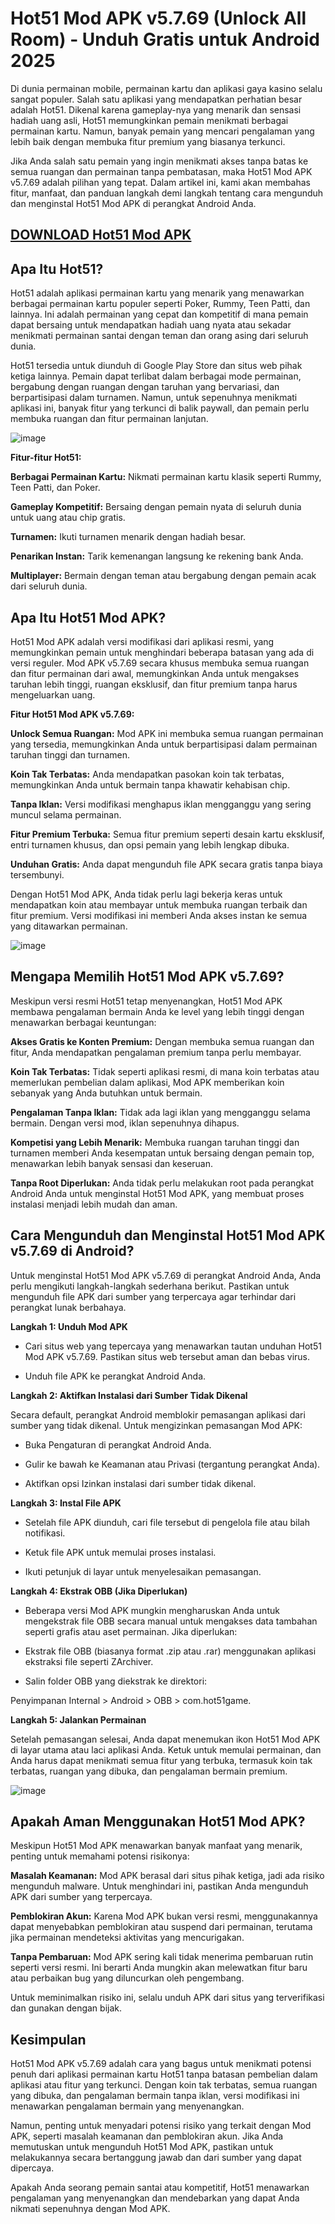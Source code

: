 # Hot51 Mod APK v5.7.69 (Unlock All Room) - Unduh Gratis untuk Android 2025

Di dunia permainan mobile, permainan kartu dan aplikasi gaya kasino selalu sangat populer. Salah satu aplikasi yang mendapatkan perhatian besar adalah Hot51. Dikenal karena gameplay-nya yang menarik dan sensasi hadiah uang asli, Hot51 memungkinkan pemain menikmati berbagai permainan kartu. Namun, banyak pemain yang mencari pengalaman yang lebih baik dengan membuka fitur premium yang biasanya terkunci.

Jika Anda salah satu pemain yang ingin menikmati akses tanpa batas ke semua ruangan dan permainan tanpa pembatasan, maka Hot51 Mod APK v5.7.69 adalah pilihan yang tepat. Dalam artikel ini, kami akan membahas fitur, manfaat, dan panduan langkah demi langkah tentang cara mengunduh dan menginstal Hot51 Mod APK di perangkat Android Anda.

## [DOWNLOAD Hot51 Mod APK](https://tinyurl.com/27fjrpt6)

## Apa Itu Hot51?

Hot51 adalah aplikasi permainan kartu yang menarik yang menawarkan berbagai permainan kartu populer seperti Poker, Rummy, Teen Patti, dan lainnya. Ini adalah permainan yang cepat dan kompetitif di mana pemain dapat bersaing untuk mendapatkan hadiah uang nyata atau sekadar menikmati permainan santai dengan teman dan orang asing dari seluruh dunia.

Hot51 tersedia untuk diunduh di Google Play Store dan situs web pihak ketiga lainnya. Pemain dapat terlibat dalam berbagai mode permainan, bergabung dengan ruangan dengan taruhan yang bervariasi, dan berpartisipasi dalam turnamen. Namun, untuk sepenuhnya menikmati aplikasi ini, banyak fitur yang terkunci di balik paywall, dan pemain perlu membuka ruangan dan fitur permainan lanjutan.

![image](https://github.com/user-attachments/assets/31bd7c0f-3d38-46c1-bcde-dde5d2782f0b)


**Fitur-fitur Hot51:**

**Berbagai Permainan Kartu:** Nikmati permainan kartu klasik seperti Rummy, Teen Patti, dan Poker.

**Gameplay Kompetitif:** Bersaing dengan pemain nyata di seluruh dunia untuk uang atau chip gratis.

**Turnamen:** Ikuti turnamen menarik dengan hadiah besar.

**Penarikan Instan:** Tarik kemenangan langsung ke rekening bank Anda.

**Multiplayer:** Bermain dengan teman atau bergabung dengan pemain acak dari seluruh dunia.

## Apa Itu Hot51 Mod APK?

Hot51 Mod APK adalah versi modifikasi dari aplikasi resmi, yang memungkinkan pemain untuk menghindari beberapa batasan yang ada di versi reguler. Mod APK v5.7.69 secara khusus membuka semua ruangan dan fitur permainan dari awal, memungkinkan Anda untuk mengakses taruhan lebih tinggi, ruangan eksklusif, dan fitur premium tanpa harus mengeluarkan uang.

**Fitur Hot51 Mod APK v5.7.69:**

**Unlock Semua Ruangan:** Mod APK ini membuka semua ruangan permainan yang tersedia, memungkinkan Anda untuk berpartisipasi dalam permainan taruhan tinggi dan turnamen.

**Koin Tak Terbatas:** Anda mendapatkan pasokan koin tak terbatas, memungkinkan Anda untuk bermain tanpa khawatir kehabisan chip.

**Tanpa Iklan:** Versi modifikasi menghapus iklan mengganggu yang sering muncul selama permainan.

**Fitur Premium Terbuka:** Semua fitur premium seperti desain kartu eksklusif, entri turnamen khusus, dan opsi pemain yang lebih lengkap dibuka.

**Unduhan Gratis:** Anda dapat mengunduh file APK secara gratis tanpa biaya tersembunyi.

Dengan Hot51 Mod APK, Anda tidak perlu lagi bekerja keras untuk mendapatkan koin atau membayar untuk membuka ruangan terbaik dan fitur premium. Versi modifikasi ini memberi Anda akses instan ke semua yang ditawarkan permainan.

![image](https://github.com/user-attachments/assets/f67d9baf-0e32-44a5-8152-1db1cadd5d00)


## Mengapa Memilih Hot51 Mod APK v5.7.69?

Meskipun versi resmi Hot51 tetap menyenangkan, Hot51 Mod APK membawa pengalaman bermain Anda ke level yang lebih tinggi dengan menawarkan berbagai keuntungan:

**Akses Gratis ke Konten Premium:** Dengan membuka semua ruangan dan fitur, Anda mendapatkan pengalaman premium tanpa perlu membayar.

**Koin Tak Terbatas:** Tidak seperti aplikasi resmi, di mana koin terbatas atau memerlukan pembelian dalam aplikasi, Mod APK memberikan koin sebanyak yang Anda butuhkan untuk bermain.

**Pengalaman Tanpa Iklan:** Tidak ada lagi iklan yang mengganggu selama bermain. Dengan versi mod, iklan sepenuhnya dihapus.

**Kompetisi yang Lebih Menarik:** Membuka ruangan taruhan tinggi dan turnamen memberi Anda kesempatan untuk bersaing dengan pemain top, menawarkan lebih banyak sensasi dan keseruan.

**Tanpa Root Diperlukan:** Anda tidak perlu melakukan root pada perangkat Android Anda untuk menginstal Hot51 Mod APK, yang membuat proses instalasi menjadi lebih mudah dan aman.

## Cara Mengunduh dan Menginstal Hot51 Mod APK v5.7.69 di Android?

Untuk menginstal Hot51 Mod APK v5.7.69 di perangkat Android Anda, Anda perlu mengikuti langkah-langkah sederhana berikut. Pastikan untuk mengunduh file APK dari sumber yang terpercaya agar terhindar dari perangkat lunak berbahaya.

**Langkah 1: Unduh Mod APK**

- Cari situs web yang tepercaya yang menawarkan tautan unduhan Hot51 Mod APK v5.7.69. Pastikan situs web tersebut aman dan bebas virus.

- Unduh file APK ke perangkat Android Anda.

**Langkah 2: Aktifkan Instalasi dari Sumber Tidak Dikenal**

Secara default, perangkat Android memblokir pemasangan aplikasi dari sumber yang tidak dikenal. Untuk mengizinkan pemasangan Mod APK:


- Buka Pengaturan di perangkat Android Anda.

- Gulir ke bawah ke Keamanan atau Privasi (tergantung perangkat Anda).

- Aktifkan opsi Izinkan instalasi dari sumber tidak dikenal.

**Langkah 3: Instal File APK**

- Setelah file APK diunduh, cari file tersebut di pengelola file atau bilah notifikasi.

- Ketuk file APK untuk memulai proses instalasi.

- Ikuti petunjuk di layar untuk menyelesaikan pemasangan.

**Langkah 4: Ekstrak OBB (Jika Diperlukan)**

- Beberapa versi Mod APK mungkin mengharuskan Anda untuk mengekstrak file OBB secara manual untuk mengakses data tambahan seperti grafis atau aset permainan. Jika diperlukan:


- Ekstrak file OBB (biasanya format .zip atau .rar) menggunakan aplikasi ekstraksi file seperti ZArchiver.

- Salin folder OBB yang diekstrak ke direktori:

Penyimpanan Internal > Android > OBB > com.hot51game.

**Langkah 5: Jalankan Permainan**

Setelah pemasangan selesai, Anda dapat menemukan ikon Hot51 Mod APK di layar utama atau laci aplikasi Anda. Ketuk untuk memulai permainan, dan Anda harus dapat menikmati semua fitur yang terbuka, termasuk koin tak terbatas, ruangan yang dibuka, dan pengalaman bermain premium.

![image](https://github.com/user-attachments/assets/7142a4c8-81f3-4eeb-9f32-9a4260730b05)


## Apakah Aman Menggunakan Hot51 Mod APK?

Meskipun Hot51 Mod APK menawarkan banyak manfaat yang menarik, penting untuk memahami potensi risikonya:

**Masalah Keamanan:** Mod APK berasal dari situs pihak ketiga, jadi ada risiko mengunduh malware. Untuk menghindari ini, pastikan Anda mengunduh APK dari sumber yang terpercaya.

**Pemblokiran Akun:** Karena Mod APK bukan versi resmi, menggunakannya dapat menyebabkan pemblokiran atau suspend dari permainan, terutama jika permainan mendeteksi aktivitas yang mencurigakan.

**Tanpa Pembaruan:** Mod APK sering kali tidak menerima pembaruan rutin seperti versi resmi. Ini berarti Anda mungkin akan melewatkan fitur baru atau perbaikan bug yang diluncurkan oleh pengembang.

Untuk meminimalkan risiko ini, selalu unduh APK dari situs yang terverifikasi dan gunakan dengan bijak.

## Kesimpulan

Hot51 Mod APK v5.7.69 adalah cara yang bagus untuk menikmati potensi penuh dari aplikasi permainan kartu Hot51 tanpa batasan pembelian dalam aplikasi atau fitur yang terkunci. Dengan koin tak terbatas, semua ruangan yang dibuka, dan pengalaman bermain tanpa iklan, versi modifikasi ini menawarkan pengalaman bermain yang menyenangkan.

Namun, penting untuk menyadari potensi risiko yang terkait dengan Mod APK, seperti masalah keamanan dan pemblokiran akun. Jika Anda memutuskan untuk mengunduh Hot51 Mod APK, pastikan untuk melakukannya secara bertanggung jawab dan dari sumber yang dapat dipercaya.

Apakah Anda seorang pemain santai atau kompetitif, Hot51 menawarkan pengalaman yang menyenangkan dan mendebarkan yang dapat Anda nikmati sepenuhnya dengan Mod APK.
